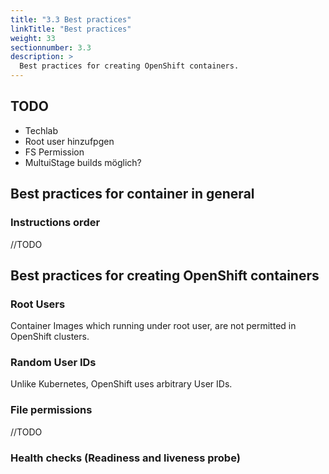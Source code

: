```yaml
---
title: "3.3 Best practices"
linkTitle: "Best practices"
weight: 33
sectionnumber: 3.3
description: >
  Best practices for creating OpenShift containers.
---
```

## TODO
 - Techlab
 - Root user hinzufpgen
 - FS Permission
- MultuiStage builds möglich? 

## Best practices for container in general


### Instructions order

//TODO


## Best practices for creating OpenShift containers


### Root Users

Container Images which running under root user, are not permitted in OpenShift clusters.


### Random User IDs

Unlike Kubernetes, OpenShift uses arbitrary User IDs.


### File permissions

//TODO


### Health checks (Readiness and liveness probe)
